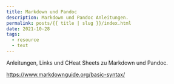 ```yaml
---
title: Markdown und Pandoc
description: Markdown und Pandoc Anleitungen.
permalink: posts/{{ title | slug }}/index.html
date: 2021-10-28
tags:
  - resource
  - text
---
```


Anleitungen, Links und CHeat Sheets zu Markdown und Pandoc.

<https://www.markdownguide.org/basic-syntax/>
